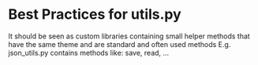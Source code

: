 # Best Practices for utils.py

It should be seen as custom libraries containing small helper methods that have the same theme and are standard and often used methods
E.g. json_utils.py contains methods like: save, read, ... 